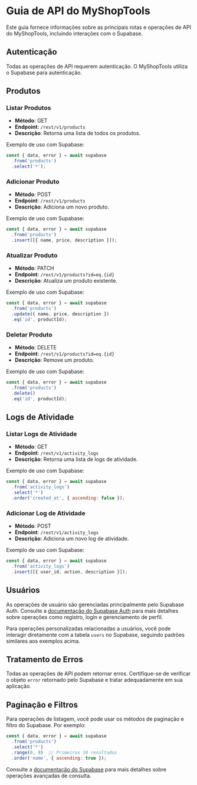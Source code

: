 # Guia de API do MyShopTools

Este guia fornece informações sobre as principais rotas e operações de API do MyShopTools, incluindo interações com o Supabase.

## Autenticação

Todas as operações de API requerem autenticação. O MyShopTools utiliza o Supabase para autenticação.

## Produtos

### Listar Produtos

- **Método**: GET
- **Endpoint**: `/rest/v1/products`
- **Descrição**: Retorna uma lista de todos os produtos.

Exemplo de uso com Supabase:
```javascript
const { data, error } = await supabase
  .from('products')
  .select('*');
```

### Adicionar Produto

- **Método**: POST
- **Endpoint**: `/rest/v1/products`
- **Descrição**: Adiciona um novo produto.

Exemplo de uso com Supabase:
```javascript
const { data, error } = await supabase
  .from('products')
  .insert([{ name, price, description }]);
```

### Atualizar Produto

- **Método**: PATCH
- **Endpoint**: `/rest/v1/products?id=eq.{id}`
- **Descrição**: Atualiza um produto existente.

Exemplo de uso com Supabase:
```javascript
const { data, error } = await supabase
  .from('products')
  .update({ name, price, description })
  .eq('id', productId);
```

### Deletar Produto

- **Método**: DELETE
- **Endpoint**: `/rest/v1/products?id=eq.{id}`
- **Descrição**: Remove um produto.

Exemplo de uso com Supabase:
```javascript
const { data, error } = await supabase
  .from('products')
  .delete()
  .eq('id', productId);
```

## Logs de Atividade

### Listar Logs de Atividade

- **Método**: GET
- **Endpoint**: `/rest/v1/activity_logs`
- **Descrição**: Retorna uma lista de logs de atividade.

Exemplo de uso com Supabase:
```javascript
const { data, error } = await supabase
  .from('activity_logs')
  .select('*')
  .order('created_at', { ascending: false });
```

### Adicionar Log de Atividade

- **Método**: POST
- **Endpoint**: `/rest/v1/activity_logs`
- **Descrição**: Adiciona um novo log de atividade.

Exemplo de uso com Supabase:
```javascript
const { data, error } = await supabase
  .from('activity_logs')
  .insert([{ user_id, action, description }]);
```

## Usuários

As operações de usuário são gerenciadas principalmente pelo Supabase Auth. Consulte a [documentação do Supabase Auth](https://supabase.io/docs/guides/auth) para mais detalhes sobre operações como registro, login e gerenciamento de perfil.

Para operações personalizadas relacionadas a usuários, você pode interagir diretamente com a tabela `users` no Supabase, seguindo padrões similares aos exemplos acima.

## Tratamento de Erros

Todas as operações de API podem retornar erros. Certifique-se de verificar o objeto `error` retornado pelo Supabase e tratar adequadamente em sua aplicação.

## Paginação e Filtros

Para operações de listagem, você pode usar os métodos de paginação e filtro do Supabase. Por exemplo:

```javascript
const { data, error } = await supabase
  .from('products')
  .select('*')
  .range(0, 9)  // Primeiros 10 resultados
  .order('name', { ascending: true });
```

Consulte a [documentação do Supabase](https://supabase.io/docs) para mais detalhes sobre operações avançadas de consulta.